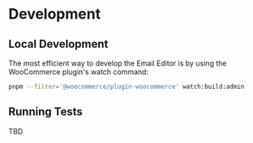 # Development

## Local Development

The most efficient way to develop the Email Editor is by using the WooCommerce plugin's watch command:

```bash
pnpm --filter='@woocommerce/plugin-woocommerce' watch:build:admin
```

## Running Tests

TBD
